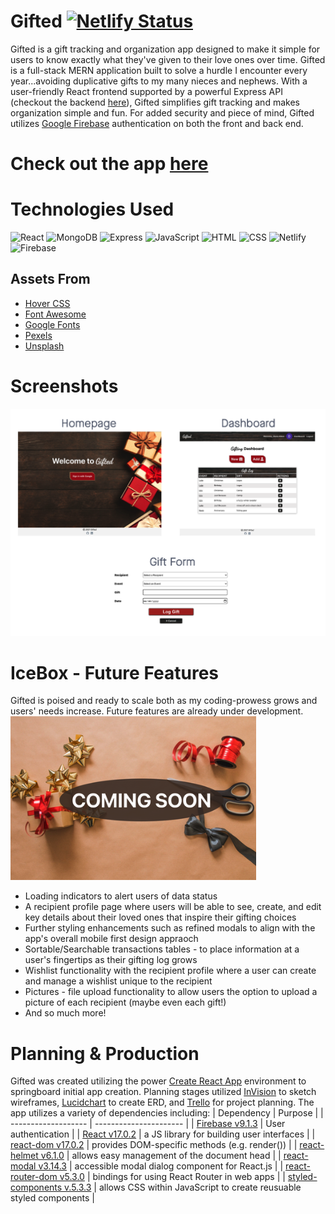 # Gifted   [![Netlify Status](https://api.netlify.com/api/v1/badges/df0076cd-4b10-4180-bed3-75b0c917df78/deploy-status)](https://app.netlify.com/sites/gifted-react-app/deploys)
Gifted is a gift tracking and organization app designed to make it simple for users to know exactly what they've given to their love ones over time. Gifted is a full-stack MERN application built to solve a hurdle I encounter every year...avoiding duplicative gifts to my many nieces and nephews. With a user-friendly React frontend supported by a powerful Express API (checkout the backend [here](https://github.com/ReticentPixie/gifted-api)), Gifted simplifies gift tracking and makes organization simple and fun. For added security and piece of mind, Gifted utilizes [Google Firebase](https://firebase.google.com) authentication on both the front and back end.

# Check out the app **[here](https://gifted-react-app.netlify.app)**

# Technologies Used
![React](https://img.shields.io/badge/React-20232A?style=for-the-badge&logo=react&logoColor=61DAFB)
![MongoDB](https://img.shields.io/badge/MongoDB-%234ea94b.svg?style=for-the-badge&logo=mongodb&logoColor=white)
![Express](https://img.shields.io/badge/Express.js-404D59?style=for-the-badge)
![JavaScript](https://img.shields.io/badge/JavaScript-F7DF1E?style=for-the-badge&logo=javascript&logoColor=black)
![HTML](https://img.shields.io/badge/HTML-239120?style=for-the-badge&logo=html5&logoColor=white)
![CSS](https://img.shields.io/badge/CSS-239120?&style=for-the-badge&logo=css3&logoColor=white)
![Netlify](https://img.shields.io/badge/Netlify-00C7B7?style=for-the-badge&logo=netlify&logoColor=white)
![Firebase](https://img.shields.io/badge/firebase-%23039BE5.svg?style=for-the-badge&logo=firebase)
## Assets From
- [Hover CSS](https://ianlunn.github.io/Hover)
- [Font Awesome](https://fontawesome.com)
- [Google Fonts](https://fonts.google.com/)
- [Pexels](https://www.pexels.com/)
- [Unsplash](https://unsplash.com/)

# Screenshots
![Gifted Screenshots](/public/images/gifted-screenshots.png)

# IceBox - Future Features 
Gifted is poised and ready to scale both as my coding-prowess grows and users' needs increase. Future features are already under development.<br>
![Future Features](/public/images/Coming-Soon.png)<br>
- Loading indicators to alert users of data status
- A recipient profile page where users will be able to see, create, and edit key details about their loved ones that inspire their gifting choices
- Further styling enhancements such as refined modals to align with the app's overall mobile first design appraoch
- Sortable/Searchable transactions tables - to place information at a user's fingertips as their gifting log grows
- Wishlist functionality with the recipient profile where a user can create and manage a wishlist unique to the recipient
- Pictures - file upload functionality to allow users the option to upload a picture of each recipient (maybe even each gift!)
- And so much more!

# Planning & Production
Gifted was created utilizing the power [Create React App](https://reactjs.org/docs/create-a-new-react-app.html#create-react-app) environment to springboard initial app creation. Planning stages utilized [InVision](https://diana178050.invisionapp.com/freehand/Gifted-Wire-Frames-pu9As7Dmx) to sketch wireframes, [Lucidchart](https://lucid.app/lucidchart/b878e861-1182-49ac-877c-600350c0c60a/edit?viewport_loc=204%2C-67%2C1701%2C1483%2C0_0&invitationId=inv_6b4c5476-0028-4889-ba5a-72fe7f47e707) to create ERD, and [Trello](https://trello.com/b/JsfdVfSC/seir-project-3#) for project planning. The app utilizes a variety of dependencies including:
| Dependency | Purpose |
| ------------------- | ---------------------- |
| [Firebase v9.1.3](https://firebase.google.com) | User authentication |
| [React v17.0.2](https://reactjs.org/) | a JS library for building user interfaces |
| [react-dom v17.0.2](https://reactjs.org/docs/react-dom.html) | provides DOM-specific methods (e.g. render()) |
| [react-helmet v6.1.0](https://www.npmjs.com/package/react-helmet) | allows easy management of the document head |
| [react-modal v3.14.3](https://www.npmjs.com/package/react-modal) | accessible modal dialog component for React.js |
| [react-router-dom v5.3.0](https://www.npmjs.com/package/react-router-dom) | bindings for using React Router in web apps |
| [styled-components v.5.3.3](https://styled-components.com/) | allows CSS within JavaScript to create reusuable styled components |